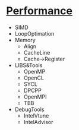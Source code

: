 # [Performance](https://github.com/junxnone/tmdkg/issues/8)
- SIMD
- LoopOptimation
- Memory
  - Align
  - CacheLine
  - Cache->Register
- LIBS&Tools
  - OpenMP
  - OpenCL
  - SYCL
  - DPCPP
  - OpenMPI
  - TBB
- DebugTools
  - IntelVtune
  - IntelAdvisor
